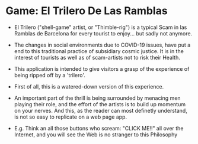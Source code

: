 
# Game: El Trilero De Las Ramblas

- El Trilero ("shell-game" artist, or "Thimble-rig") is a typical Scam in las Ramblas de Barcelona for every tourist to enjoy... but sadly not anymore.

- The changes in social environments due to COVID-19 issues, have put a end to this traditional practice of subsidiary cosmic justice. It is in the interest of tourists as well as of scam-artists not to risk their Health.

- This application is intended to give visitors a grasp of the experience of being ripped off by a 'trilero'.

- First of all, this is a watered-down version of this experience. 

- An important part of the thrill is being surrounded by menacing men playing their role, and the effort of the artists is to build up momentum on your nerves. And this, as the reader can most definetly understand, is not so easy to replicate on a web page app. 

- E.g. Think an all those buttons who scream: "CLICK ME!!" all over the Internet, and you will see the Web is no stranger to this Philosophy


